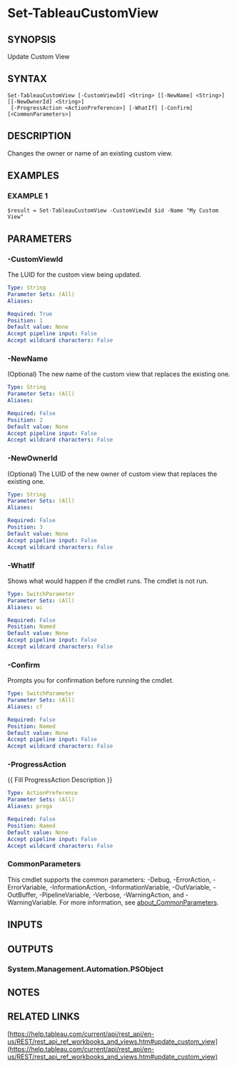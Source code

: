 # Set-TableauCustomView

## SYNOPSIS
Update Custom View

## SYNTAX

```
Set-TableauCustomView [-CustomViewId] <String> [[-NewName] <String>] [[-NewOwnerId] <String>]
 [-ProgressAction <ActionPreference>] [-WhatIf] [-Confirm] [<CommonParameters>]
```

## DESCRIPTION
Changes the owner or name of an existing custom view.

## EXAMPLES

### EXAMPLE 1
```
$result = Set-TableauCustomView -CustomViewId $id -Name "My Custom View"
```

## PARAMETERS

### -CustomViewId
The LUID for the custom view being updated.

```yaml
Type: String
Parameter Sets: (All)
Aliases:

Required: True
Position: 1
Default value: None
Accept pipeline input: False
Accept wildcard characters: False
```

### -NewName
(Optional) The new name of the custom view that replaces the existing one.

```yaml
Type: String
Parameter Sets: (All)
Aliases:

Required: False
Position: 2
Default value: None
Accept pipeline input: False
Accept wildcard characters: False
```

### -NewOwnerId
(Optional) The LUID of the new owner of custom view that replaces the existing one.

```yaml
Type: String
Parameter Sets: (All)
Aliases:

Required: False
Position: 3
Default value: None
Accept pipeline input: False
Accept wildcard characters: False
```

### -WhatIf
Shows what would happen if the cmdlet runs.
The cmdlet is not run.

```yaml
Type: SwitchParameter
Parameter Sets: (All)
Aliases: wi

Required: False
Position: Named
Default value: None
Accept pipeline input: False
Accept wildcard characters: False
```

### -Confirm
Prompts you for confirmation before running the cmdlet.

```yaml
Type: SwitchParameter
Parameter Sets: (All)
Aliases: cf

Required: False
Position: Named
Default value: None
Accept pipeline input: False
Accept wildcard characters: False
```

### -ProgressAction
{{ Fill ProgressAction Description }}

```yaml
Type: ActionPreference
Parameter Sets: (All)
Aliases: proga

Required: False
Position: Named
Default value: None
Accept pipeline input: False
Accept wildcard characters: False
```

### CommonParameters
This cmdlet supports the common parameters: -Debug, -ErrorAction, -ErrorVariable, -InformationAction, -InformationVariable, -OutVariable, -OutBuffer, -PipelineVariable, -Verbose, -WarningAction, and -WarningVariable. For more information, see [about_CommonParameters](http://go.microsoft.com/fwlink/?LinkID=113216).

## INPUTS

## OUTPUTS

### System.Management.Automation.PSObject
## NOTES

## RELATED LINKS

[https://help.tableau.com/current/api/rest_api/en-us/REST/rest_api_ref_workbooks_and_views.htm#update_custom_view](https://help.tableau.com/current/api/rest_api/en-us/REST/rest_api_ref_workbooks_and_views.htm#update_custom_view)

